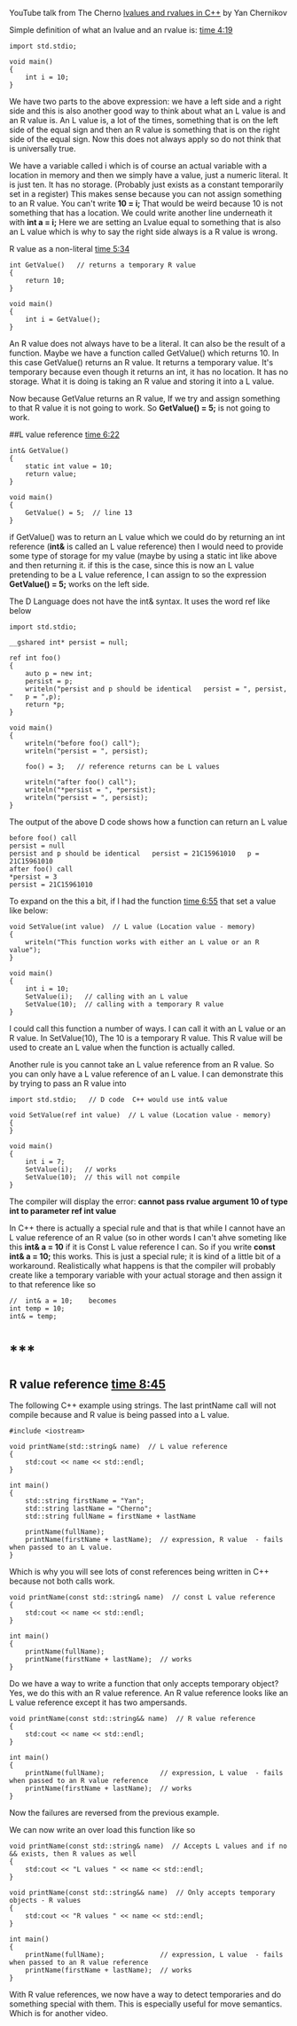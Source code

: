 

YouTube talk from The Cherno [lvalues and rvalues in C++](https://www.youtube.com/watch?v=fbYknr-HPYE&t=720s) by Yan Chernikov


Simple definition of what an lvalue and an rvalue is:  [time 4:19](https://www.youtube.com/watch?v=fbYknr-HPYE&t=720s#t=04m19s)



```
import std.stdio;

void main()
{
    int i = 10;
}
```

We have two parts to the above expression: we have a left side and a right side and this is also another good way to think about what an L value is and an R value is. An L value is, a lot of the times, something that is on the left side of the equal sign and then an R value is something that is on the right side of the equal sign. Now this does not always apply so do not think that is universally true.

We have a variable called i which is of course an actual variable with a location in memory and then we simply have a value, just a numeric literal. It is just ten. It has no storage. (Probably just exists as a constant temporarily set in a register)   This makes sense because you can not assign something to an R value. You can't write **10 = i;** That would be weird because 10 is not something that has a location. We could write another line underneath it with **int a = i;** Here we are setting an Lvalue equal to something that is also an L value which is why to say the right side always is a R value is wrong.  

R value as a non-literal   [time 5:34](https://www.youtube.com/watch?v=fbYknr-HPYE&t=720s#t=05m34s)

```
int GetValue()   // returns a temporary R value
{
    return 10;
}

void main()
{
    int i = GetValue();
}
```

An R value does not always have to be a literal. It can also be the result of a function. Maybe we have a function called GetValue() which returns 10. In this case GetValue() returns an R value. It returns a temporary value. It's temporary because even though it returns an int, it has no location. It has no storage. What it is doing is taking an R value and storing it into a L value.


Now because GetValue returns an R value, If we try and assign something to that R value it is not going to work. So **GetValue() = 5;** is not going to work.

##L value reference   [time 6:22](https://www.youtube.com/watch?v=fbYknr-HPYE&t=720s#t=06m22s)

```
int& GetValue()
{
    static int value = 10;
    return value;
}

void main()
{
	GetValue() = 5;  // line 13
}
```

if GetValue() was to return an L value which we could do by returning an int reference (**int&** is called an L value reference) then I would need to provide some type of storage for my value (maybe by using a static int like above and then returning it. if this is the case, since this is now an L value pretending to be a L value reference, I can assign to so the expression **GetValue() = 5;** works on the left side.


The D Language does not have the int& syntax. It uses the word ref like below

```
import std.stdio;

__gshared int* persist = null;

ref int foo()
{
    auto p = new int;
    persist = p;
    writeln("persist and p should be identical   persist = ", persist, "   p = ",p);
    return *p;
}

void main()
{
    writeln("before foo() call");
    writeln("persist = ", persist);

    foo() = 3;   // reference returns can be L values

    writeln("after foo() call");
    writeln("*persist = ", *persist);
    writeln("persist = ", persist);
}
```
The output of the above D code shows how a function can return an L value
```
before foo() call
persist = null
persist and p should be identical   persist = 21C15961010   p = 21C15961010
after foo() call
*persist = 3
persist = 21C15961010
```


To expand on the this a bit, if I had the function [time 6:55](https://www.youtube.com/watch?v=fbYknr-HPYE&t=720s#t=06m55s) that set a value like below:

```
void SetValue(int value)  // L value (Location value - memory)
{
    writeln("This function works with either an L value or an R value");
}

void main()
{
    int i = 10;
    SetValue(i);   // calling with an L value
    SetValue(10);  // calling with a temporary R value      
}
```
I could call this function a number of ways. I can call it with an L value or an R value. In SetValue(10), The 10 is a temporary R value. This R value will be used to create an 
L value when the function is actually called.


Another rule is you cannot take an L value reference from an R value. So you can only have a L value reference of an L value.  I can demonstrate this by trying to pass an R value into 

```
import std.stdio;   // D code  C++ would use int& value

void SetValue(ref int value)  // L value (Location value - memory)
{
}

void main()
{
    int i = 7;
    SetValue(i);   // works
    SetValue(10);  // this will not compile      
}
```

The compiler will display the error: __cannot pass rvalue argument 10 of type int to parameter ref int value__

In C++ there is actually a special rule and that is that while I cannot have an L value reference of an R value (so in other words I can't ahve someting like this **int& a = 10** if it is Const L value reference I can. So if you write **const int& a = 10;** this works. This is just a special rule; it is kind of a little bit of a workaround. Realistically what happens is that the compiler will probably create like a temporary variable with your actual storage and then assign it to that reference like so

```
//  int& a = 10;    becomes
int temp = 10;
int& = temp;
```

# ***
## R value reference   [time 8:45](https://www.youtube.com/watch?v=fbYknr-HPYE&t=720s#t=08m45s)

The following C++ example  using strings. The last printName call will not compile because and R value is being passed into a L value. 

```
#include <iostream>

void printName(std::string& name)  // L value reference
{
    std:cout << name << std::endl;
}

int main()
{
    std::string firstName = "Yan";
    std::string lastName = "Cherno";
    std::string fullName = firstName + lastName
    
    printName(fullName);
    printName(firstName + lastName);  // expression, R value  - fails when passed to an L value.
}

```

Which is why you will see lots of const references being written in C++ because not both calls work.


```
void printName(const std::string& name)  // const L value reference
{
    std:cout << name << std::endl;
}

int main()
{
    printName(fullName);
    printName(firstName + lastName);  // works 
}
```

Do we have a way to write a function that only accepts temporary object? Yes, we do this with an R value reference. An R value reference looks like an L value reference except it has two ampersands.   


```
void printName(const std::string&& name)  // R value reference
{
    std:cout << name << std::endl;
}

int main()
{
    printName(fullName);              // expression, L value  - fails when passed to an R value reference 
    printName(firstName + lastName);  // works 
}
```
Now the failures are reversed from the previous example.

We can now write an over load this function like so

```
void printName(const std::string& name)  // Accepts L values and if no && exists, then R values as well
{
    std:cout << "L values " << name << std::endl;
}

void printName(const std::string&& name)  // Only accepts temporary objects - R values
{
    std:cout << "R values " << name << std::endl;
}

int main()
{
    printName(fullName);              // expression, L value  - fails when passed to an R value reference 
    printName(firstName + lastName);  // works 
}
```
With R value references, we now have a way to detect temporaries and do something special with them. This is especially useful for move semantics.  Which is for another video.

